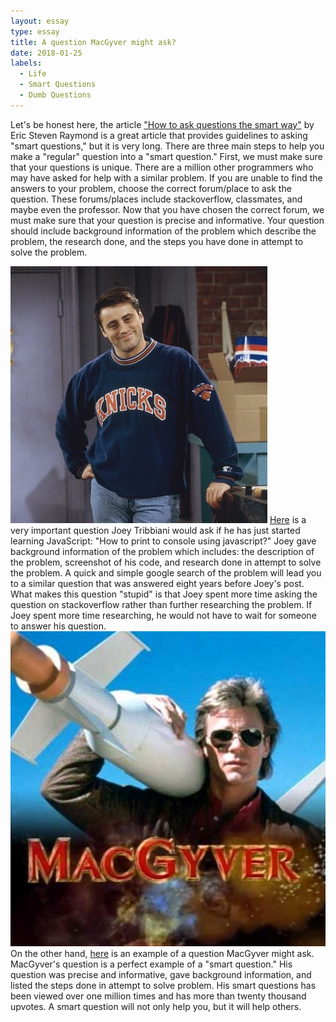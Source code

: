 ```yaml
---
layout: essay
type: essay
title: A question MacGyver might ask?
date: 2018-01-25
labels:
  - Life
  - Smart Questions
  - Dumb Questions
---
```


Let's be honest here, the article <a href="http://www.catb.org/esr/faqs/smart-questions.html">"How to ask questions the smart way"</a> by Eric Steven Raymond is a great article that provides guidelines to asking "smart questions," but it is very long. There are three main steps to help you make a "regular" question into a "smart question." First, we must make sure that your questions is unique. There are a million other programmers who may have asked for help with a similar problem. If you are unable to find the answers to your problem, choose the correct forum/place to ask the question. These forums/places include stackoverflow, classmates, and maybe even the professor. Now that you have chosen the correct forum, we must make sure that your question is precise and informative. Your question should include background information of the problem which describe the problem, the research done, and the steps you have done in attempt to solve the problem.

<img class="ui small left circular floated image" src="../images/joey.jpg">
<a href="https://stackoverflow.com/questions/34733505/how-to-print-to-console-using-javascript">Here</a> is a very important question Joey Tribbiani would ask if he has just started learning JavaScript: "How to print to console using javascript?" Joey gave background information of the problem which includes: the description of the problem, screenshot of his code, and research done in attempt to solve the problem. A quick and simple google search of the problem will lead you to a similar question that was answered eight years before Joey's post. What makes this question "stupid" is that Joey spent more time asking the question on stackoverflow rather than further researching the problem. If Joey spent more time researching, he would not have to wait for someone to answer his question.

<img class="ui small left circular floated image" src="../images/MacGyver.jpg">
On the other hand, <a href="https://stackoverflow.com/questions/11227809/why-is-it-faster-to-process-a-sorted-array-than-an-unsorted-array">here</a> is an example of a question MacGyver might ask. MacGyver's question is a perfect example of a "smart question." His question was precise and informative, gave background information, and listed the steps done in attempt to solve problem. His smart questions has been viewed over one million times and has more than twenty thousand upvotes. A smart question will not only help you, but it will help others.

